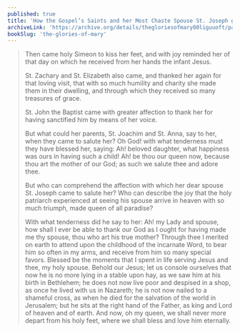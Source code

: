 ```yaml
---
published: true
title: 'How the Gospel’s Saints and her Most Chaste Spouse St. Joseph greeted Mary at her Glorious Entrance into Heaven'
archiveLink: 'https://archive.org/details/thegloriesofmary00liguuoft/page/503?view=theater'
bookSlug: 'the-glories-of-mary'
---
```


> Then came holy Simeon to kiss her feet, and with joy reminded her of that day on which he received from her hands the infant Jesus.
>
> St. Zachary and St. Elizabeth also came, and thanked her again for that loving visit, that with so much humility and charity she made them in their dwelling, and through which they received so many treasures of grace.
>
> St. John the Baptist came with greater affection to thank her for having sanctified him by means of her voice.
>
> But what could her parents, St. Joachim and St. Anna, say to her, when they came to salute her? Oh God! with what tenderness must they have blessed her, saying: Ah! beloved daughter, what happiness was ours in having such a child! Ah! be thou our queen now, because thou art the mother of our God; as such we salute thee and adore thee.
>
> But who can comprehend the affection with which her dear spouse St. Joseph came to salute her? Who can describe the joy that the holy patriarch experienced at seeing his spouse arrive in heaven with so much triumph, made queen of all paradise?
>
> With what tenderness did he say to her: Ah! my Lady and spouse, how shall I ever be able to thank our God as I ought for having made me thy spouse, thou who art his true mother? Through thee I merited on earth to attend upon the childhood of the incarnate Word, to bear him so often in my arms, and receive from him so many special favors. Blessed be the moments that I spent in life serving Jesus and thee, my holy spouse. Behold our Jesus; let us console ourselves that now he is no more lying in a stable upon hay, as we saw him at his birth in Bethlehem; he does not now live poor and despised in a shop, as once he lived with us in Nazareth; he is not now nailed to a shameful cross, as when he died for the salvation of the world in Jerusalem; but he sits at the right hand of the Father, as king and Lord of heaven and of earth. And now, oh my queen, we shall never more depart from his holy feet, where we shall bless and love him eternally.
